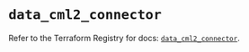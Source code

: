 # `data_cml2_connector`

Refer to the Terraform Registry for docs: [`data_cml2_connector`](https://registry.terraform.io/providers/ciscodevnet/cml2/0.8.5/docs/data-sources/connector).
